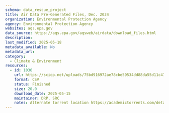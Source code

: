 ```yaml
---
schema: data_rescue_project 
title: Air Data Pre-Generated Files, Dec. 2024
organization: Environmental Protection Agency
agency: Environmental Protection Agency
websites: aqs.epa.gov
data_source: https://aqs.epa.gov/aqsweb/airdata/download_files.html
description: 
last_modified: 2025-05-18
metadata_available: No
metadata_url: 
category:
  - Climate & Environment 
resources:
  - id: 1036
    url: https://sciop.net/uploads/75bd916972ae78cbe59534dd88da55d11c4719f2
    format: CSV
    status: Finished
    size: 20.0
    download_date: 2025-05-15
    maintainer: DRP, SRC
    notes: Alternate torrent location https://academictorrents.com/details/75bd916972ae78cbe59534dd88da55d11c4719f2
---
```

